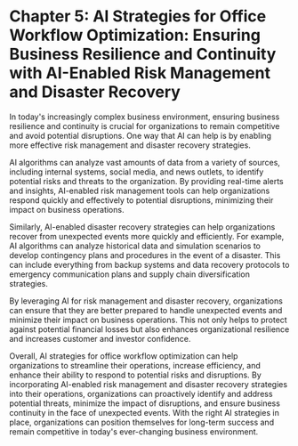 Chapter 5: AI Strategies for Office Workflow Optimization: Ensuring Business Resilience and Continuity with AI-Enabled Risk Management and Disaster Recovery
============================================================================================================================================================

In today's increasingly complex business environment, ensuring business resilience and continuity is crucial for organizations to remain competitive and avoid potential disruptions. One way that AI can help is by enabling more effective risk management and disaster recovery strategies.

AI algorithms can analyze vast amounts of data from a variety of sources, including internal systems, social media, and news outlets, to identify potential risks and threats to the organization. By providing real-time alerts and insights, AI-enabled risk management tools can help organizations respond quickly and effectively to potential disruptions, minimizing their impact on business operations.

Similarly, AI-enabled disaster recovery strategies can help organizations recover from unexpected events more quickly and efficiently. For example, AI algorithms can analyze historical data and simulation scenarios to develop contingency plans and procedures in the event of a disaster. This can include everything from backup systems and data recovery protocols to emergency communication plans and supply chain diversification strategies.

By leveraging AI for risk management and disaster recovery, organizations can ensure that they are better prepared to handle unexpected events and minimize their impact on business operations. This not only helps to protect against potential financial losses but also enhances organizational resilience and increases customer and investor confidence.

Overall, AI strategies for office workflow optimization can help organizations to streamline their operations, increase efficiency, and enhance their ability to respond to potential risks and disruptions. By incorporating AI-enabled risk management and disaster recovery strategies into their operations, organizations can proactively identify and address potential threats, minimize the impact of disruptions, and ensure business continuity in the face of unexpected events. With the right AI strategies in place, organizations can position themselves for long-term success and remain competitive in today's ever-changing business environment.
